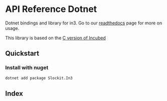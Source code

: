 # API Reference Dotnet


Dotnet bindings and library for in3. Go to our [readthedocs](https://in3.readthedocs.io/en/develop/api-dotnet.html) page for more on usage.

This library is based on the [C version of Incubed](http://github.com/slockit/in3-c)


## Quickstart

### Install with nuget

```sh
dotnet add package Slockit.In3
```

## Index
